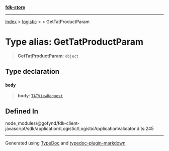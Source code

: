 [**fdk-store**](../../../README.md)
***

[Index](../../../API.md) > [logistic](../../README.md) > [<internal>](../README.md) > GetTatProductParam

# Type alias: GetTatProductParam

> **GetTatProductParam**: `object`

## Type declaration

### `body`

> **body**: [`TATViewRequest`](type-alias.TATViewRequest.md)

## Defined In

node\_modules/@gofynd/fdk-client-javascript/sdk/application/Logistic/LogisticApplicationValidator.d.ts:245

***
Generated using [TypeDoc](https://typedoc.org/) and [typedoc-plugin-markdown](https://www.npmjs.com/package/typedoc-plugin-markdown)
